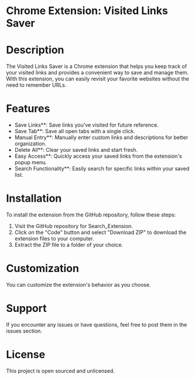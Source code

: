 # Chrome Extension: Visited Links Saver

# Description

The Visited Links Saver is a Chrome extension that helps you keep track of your visited links and provides a convenient way to save and manage them. With this extension, you can easily revisit your favorite websites without the need to remember URLs.

# Features

- Save Links**: Save links you've visited for future reference.
- Save Tab**: Save all open tabs with a single click.
- Manual Entry**: Manually enter custom links and descriptions for better organization.
- Delete All**: Clear your saved links and start fresh.
- Easy Access**: Quickly access your saved links from the extension's popup menu.
- Search Functionality**: Easily search for specific links within your saved list.

# Installation

To install the extension from the GitHub repository, follow these steps:

1. Visit the GitHub repository for Search_Extension.
2. Click on the "Code" button and select "Download ZIP" to download the extension files to your computer.
3. Extract the ZIP file to a folder of your choice.

# Customization

You can customize the extension's behavior as you choose.

# Support

If you encounter any issues or have questions, feel free to post them in the issues section.

# License

This project is open sourced and unlicensed.
